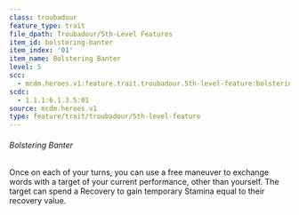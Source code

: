 ```yaml
---
class: troubadour
feature_type: trait
file_dpath: Troubadour/5th-Level Features
item_id: bolstering-banter
item_index: '01'
item_name: Bolstering Banter
level: 5
scc:
  - mcdm.heroes.v1:feature.trait.troubadour.5th-level-feature:bolstering-banter
scdc:
  - 1.1.1:6.1.3.5:01
source: mcdm.heroes.v1
type: feature/trait/troubadour/5th-level-feature
---
```


###### Bolstering Banter

Once on each of your turns, you can use a free maneuver to exchange words with a target of your current performance, other than yourself. The target can spend a Recovery to gain temporary Stamina equal to their recovery value.
